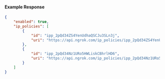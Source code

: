 <!-- Code generated for API Clients. DO NOT EDIT. -->

#### Example Response

```json
{
	"enabled": true,
	"ip_policies": [
		{
			"id": "ipp_2pQd34ZS4YenUdhaQSCJu3SLn3j",
			"uri": "https://api.ngrok.com/ip_policies/ipp_2pQd34ZS4YenUdhaQSCJu3SLn3j"
		},
		{
			"id": "ipp_2pQd34Nz1URo5HWLiskCBhrlHD6",
			"uri": "https://api.ngrok.com/ip_policies/ipp_2pQd34Nz1URo5HWLiskCBhrlHD6"
		}
	]
}
```
